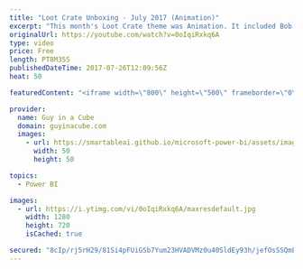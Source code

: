```yaml
---
title: "Loot Crate Unboxing - July 2017 (Animation)"
excerpt: "This month's Loot Crate theme was Animation. It included Bob's Burger, Rick & Morty, Futurama and Teenage Mutant Ninja Turtles  Affiliate Link if you want to help support Guy in a Cube: http://bit.ly/2cNY20R  LET'S CONNECT!  Guy in a Cube -- https://guyinacube.com -- http://twitter.com/guyinacube --"
originalUrl: https://youtube.com/watch?v=0oIqiRxkq6A
type: video
price: Free
length: PT8M35S
publishedDateTime: 2017-07-26T12:09:56Z
heat: 50

featuredContent: "<iframe width=\"800\" height=\"500\" frameborder=\"0\" src=\"https://www.youtube.com/embed/0oIqiRxkq6A\" allow=\"accelerometer; autoplay; encrypted-media; gyroscope; picture-in-picture\" allowfullscreen></iframe>"

provider:
  name: Guy in a Cube
  domain: guyinacube.com
  images:
    - url: https://smartableai.github.io/microsoft-power-bi/assets/images/organizations/guyinacube.com-50x50.jpg
      width: 50
      height: 50

topics:
  - Power BI

images:
  - url: https://i.ytimg.com/vi/0oIqiRxkq6A/maxresdefault.jpg
    width: 1280
    height: 720
    isCached: true

secured: "8cIp/rj5rH29/81Si4pFUiGSb7Yum23HVADVMz0u40SldEy93h/jefOsSSQmL1xt9sDNZEPnV42yAo90oaQrGL3sJVf4J+CyzQp6ynzVX/dD3pRvtnBSH1NvCjjEL/vupzVVBgaIy6aRY3jlKmjunZ+LGqGmD9huy1QvTM2xVQTmYmUV4jHgFsqZ1kjHnGW/jRluQMJPb8Cxezf9NHLzJLVyFRjTh1eXrv59iWL4E0fizqp+BAFq7hL/1T5M25tb4oCkgn86e7jgoZnSSLFfLJjfNT2s30ZB39IfJft6m5QQgweval3G6lkUNEkOCdCEe0wG0zg1xHO5aqJIJ1HvBB4fqWIrtGvvk6n5Aj5rTjchrYKNslJGrEYpMA399k9+FXwPOzldXlTzNlJaIR7Lf2mmFzIIdgc3CQigCQkrzpU=;G9upp655rwnIh2ENNZEsxQ=="
---
```


